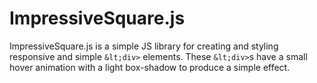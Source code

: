 # ImpressiveSquare.js
ImpressiveSquare.js is a simple JS library for creating and styling responsive and simple `&lt;div>` elements. These `&lt;div>`s have a small hover animation with a light box-shadow to produce a simple effect. 
